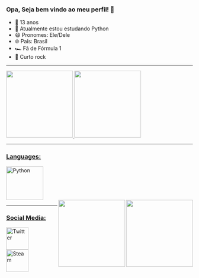 ### Opa, Seja bem vindo ao meu perfil! 👋                                          


- 🔭 13 anos                                               
- 🌱 Atualmente estou estudando Python                          
- 😄 Pronomes: Ele/Dele
- 🌐 País: Brasil
- 🏎️ Fã de Fórmula 1
- 🎵 Curto rock

------------------------------------------------------------------------------------------------------------------------------------------------

<div align="left">
  <a href="https://github.com/Gabriel-R22">
  <img height="180em" src="https://github-readme-stats.vercel.app/api?username=Gabriel-R22&show_icons=true&theme=dark&include_all_commits=true&count_private=true"/>
  <img height="180em" src="https://github-readme-stats.vercel.app/api/top-langs/?username=Gabriel-R22&layout=compact&langs_count=7&theme=dark"/>
</div>

------------------------------------------------------------------------------------------------------------------------------------------------

### Languages:

<div>
  <a href="https://www.python.org/">
  <img align="center" alt="Python" height="90" width="100" src="https://cdn.jsdelivr.net/gh/devicons/devicon/icons/python/python-original.svg" />
</div>

<div>
  <a href="https://open.spotify.com/playlist/4diZl6gD3aUIcOWl3GnDYF">
  <img align="right" height="180em" src="https://cdn.discordapp.com/attachments/930496753164251227/930517771136163860/eolnd5fsw3o61.jpg"/>
</div>
 
<div>
  <a href="https://en.wikipedia.org/wiki/Ayrton_Senna">
  <img align="right" height="180em" src="http://3.bp.blogspot.com/-STbskeERyy4/UiKF26E5uKI/AAAAAAAAN6s/5d-1GCaBL74/s1600/senna_1993_blog.jpg"/>
</div>
 
------------------------------------------------------------------------------------------------------------------------------------------------

### Social Media:

<div>
  <a href="https://twitter.com/Ga_briel22_">
  <img align="center" alt="Twitter" height="60" width="60" src="https://cdn-icons-png.flaticon.com/512/124/124021.png" />
</div>
  
<div>
  <a href="https://steamcommunity.com/id/Gabriel-R22/">
  <img align="center" alt="Steam" height="60" width="60" src="https://upload.wikimedia.org/wikipedia/commons/c/c1/Steam_Logo.png" />
</div
